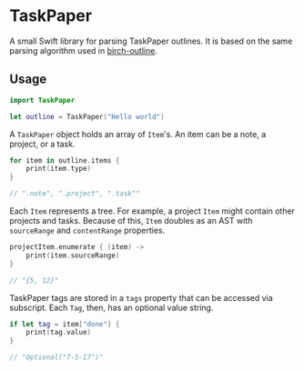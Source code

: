 # TaskPaper
A small Swift library for parsing TaskPaper outlines. It is based on the same parsing algorithm used in [birch-outline](https://github.com/jessegrosjean/birch-outline).

## Usage
```Swift
import TaskPaper

let outline = TaskPaper("Hello world")
```

A `TaskPaper` object holds an array of `Item`'s. An item can be a note, a project, or a task.

```Swift
for item in outline.items {
	print(item.type)
}

// ".note", ".project", ".task""
```

Each `Item` represents a tree. For example, a project `Item` might contain other projects and tasks. Because of this, `Item` doubles as an AST with `sourceRange` and `contentRange` properties.

```Swift
projectItem.enumerate { (item) ->
	print(item.sourceRange)
}

// "{5, 12}"
```

TaskPaper tags are stored in a `tags` property that can be accessed via subscript. Each `Tag`, then, has an optional value string.

```Swift
if let tag = item["done"] {
	print(tag.value)
}

// "Optional("7-5-17")"
```
